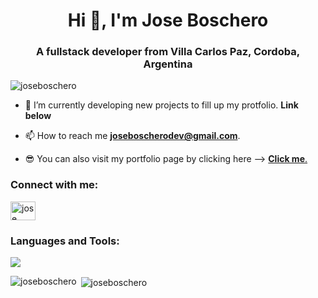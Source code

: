 <h1 align="center">Hi 👋, I'm Jose Boschero</h1>
<h3 align="center">A fullstack developer from Villa Carlos Paz, Cordoba, Argentina</h3>

<p align="left"> <img src="https://komarev.com/ghpvc/?username=joseboschero&label=Profile%20views&color=0e75b6&style=flat" alt="joseboschero" /> </p>

- 🌱 I’m currently developing new projects to fill up my protfolio. **Link below**

- 📫 How to reach me **joseboscherodev@gmail.com**.

- 😎 You can also visit my portfolio page by clicking here --> <a href="https://www.joseboschero.xyz/" target="_blank">**Click me**.</a>

<h3 align="left">Connect with me:</h3>
<p align="left">
<a href="https://linkedin.com/in/jose boschero" target="blank"><img align="center" src="https://raw.githubusercontent.com/rahuldkjain/github-profile-readme-generator/master/src/images/icons/Social/linked-in-alt.svg" alt="jose boschero" height="30" width="40" /></a>
</p>

<h3 align="left">Languages and Tools:</h3>
<img src="https://skillicons.dev/icons?i=git,javascript,nodejs,express,postgres,nextjs,react,redux,html,css,typescript,dotnet,java,tailwind"/>

<p><img align="left" src="https://github-readme-stats.vercel.app/api/top-langs?username=joseboschero&show_icons=true&locale=en&layout=compact" alt="joseboschero" /></p>

<p>&nbsp;<img align="center" src="https://github-readme-stats.vercel.app/api?username=joseboschero&show_icons=true&locale=en" alt="joseboschero" /></p>

